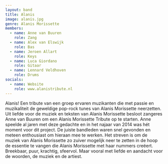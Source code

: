 ```yaml
---
layout: band
title: Alanis
image: alanis.jpg
genre: Alanis Morissette
members:
  - name: Anne van Buuren
    role: Zang
  - name: Alex van Elswijk
    role: Bas
  - name: Jeroen Allart
    role: Keys
  - name: Luca Giordano
    role: Gitaar
  - name: Lennard Veldhoven
    role: Drums
socials:
  - name: Website
    role: www.alanistribute.nl
---
```


Alanis! Een tribute van een groep ervaren muzikanten die met passie en muzikaliteit de geweldige pop-rock tunes van Alanis Morissette neerzetten. Uit liefde voor de muziek en teksten van Alanis Morissette besloot zangeres Anne van Buuren om een Alanis Morissette Tribute op te starten. Anne speelde al jaren met deze gedachte en in het najaar van 2014 was hét moment voor dit project. De juiste bandleden waren snel gevonden en meteen enthousiast om hieraan mee te werken. Het streven is om de muziek van Alanis Morissette zo zuiver mogelijk neer te zetten in de hoop de essentie te vangen die Alanis Morissette met haar nummers creëert. Breekbaar, puur, krachtig, sfeervol. Maar vooral met liefde en aandacht voor de woorden, de muziek en de artiest. 

